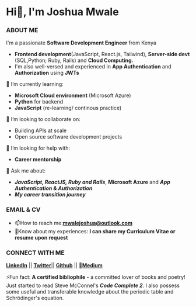 # Hi👋, I'm Joshua Mwale 

### ABOUT ME
I'm a passionate **Software Development Engineer** from Kenya
* **Frontend development**(JavaScript, React.js, Tailwind), **Server-side devt** (SQL,Python; Ruby, Rails) and **Cloud Computing.**
* I'm also well-versed and experienced in **App Authentication** and **Authorization** using **JWTs**

🌱 I’m currently learning: 
* **Microsoft Cloud environment** (Microsoft Azure)
* **Python** for backend
* **JavaScript** (re-learning/ continous practice)

👯 I’m looking to collaborate on:
* Building APIs at scale
* Open source software development projects
 
🤔 I’m looking for help with:
* **Career mentorship**

💬 Ask me about:
* ***JavaScript, ReactJS, Ruby and Rails***, **Microsoft Azure** and ***App Authentication & Authorization***
* ***My career transition journey***

### EMAIL & CV
* 📫How to reach me:**mwalejoshua@outlook.com**
* 📄Know about my experiences: **I can share my Curriculum Vitae or resume upon request**
 
 ### CONNECT WITH ME
[**LinkedIn**](https://www.linkedin.com/in/joshua-mwale-8a8a3557/) || [**Twitter**](https://twitter.com/joshua_mwale)|| [**Github**](https://github.com/joshuamwale) || 📝[**Medium**](https://medium.com/@mwale_josh)

⚡Fun fact: **A certified bibliophile** - a committed lover of books and poetry! Just started to read Steve McConnel's ***Code Complete 2***. I also possess some useful and transferable knowledge about the periodic table and Schrödinger's equation.



